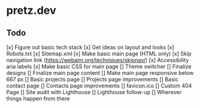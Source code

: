 # pretz.dev

## Todo

[x] Figure out basic tech stack
[x] Get ideas on layout and looks
[x] Robots.txt
[x] Sitemap.xml
[x] Make basic main page (HTML only)
[x] Skip navigation link (<https://webaim.org/techniques/skipnav/>)
[x] Accessibility aria labels
[x] Make basic CSS for main page
[] Theme switcher
[] Finalize designs
[] Finalize main page content
[] Make main page responsive below 667 px
[] Basic projects page
[] Projects page improvements
[] Basic contact page
[] Contacts page improvements
[] favicon.ico
[] Custom 404 Page
[] Site audit with Lighthouse
[] Lighthouse follow-up
[] Wherever things happen from there
